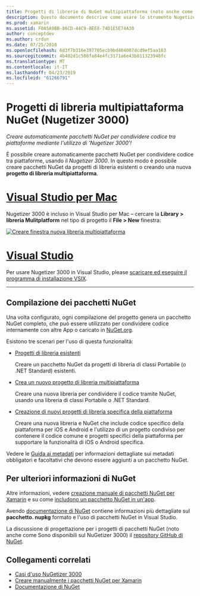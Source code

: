 ```yaml
---
title: Progetti di librerie di NuGet multipiattaforma (noto anche come Nugetizer 3000)
description: Questo documento descrive come usare lo strumento Nugetizer 3000 per creare automaticamente pacchetti NuGet per condividere codice tra piattaforme.
ms.prod: xamarin
ms.assetid: F0A5A9BB-86CD-44C9-8EE8-74D1E5E74A30
author: conceptdev
ms.author: crdun
ms.date: 07/25/2018
ms.openlocfilehash: 6d3f7b316e397705ecb9bd404007dcd9ef5aa183
ms.sourcegitcommit: 4b402d1c508fa84e4fc3171a6e43b811323948fc
ms.translationtype: MT
ms.contentlocale: it-IT
ms.lasthandoff: 04/23/2019
ms.locfileid: "61266791"
---
```

# <a name="nuget-multiplatform-library-projects-nugetizer-3000"></a>Progetti di libreria multipiattaforma NuGet (Nugetizer 3000)

_Creare automaticamente pacchetti NuGet per condividere codice tra piattaforme mediante l'utilizzo di 'Nugetizer 3000'!_

È possibile creare automaticamente pacchetti NuGet per condividere codice tra piattaforme, usando il _Nugetizer 3000_. In questo modo è possibile creare pacchetti NuGet da progetti di libreria esistenti o creando una nuova **progetto di libreria multipiattaforma**.

# <a name="visual-studio-for-mactabmacos"></a>[Visual Studio per Mac](#tab/macos)

Nugetizer 3000 è incluso in Visual Studio per Mac &ndash; cercare la **Library > libreria Mulitplatform** nel tipo di progetto il **File > New** finestra:

[![](images/mulitplatform-library-sml.png "Creare finestra nuova libreria multipiattaforma")](images/mulitplatform-library.png#lightbox)

# <a name="visual-studiotabwindows"></a>[Visual Studio](#tab/windows)

Per usare Nugetizer 3000 in Visual Studio, please [scaricare ed eseguire il programma di installazione VSIX](http://bit.ly/nugetizer-2017).

-----

## <a name="building-nuget-packages"></a>Compilazione dei pacchetti NuGet

Una volta configurato, ogni compilazione del progetto genera un pacchetto NuGet completo, che può essere utilizzato per condividere codice internamente con altre App o caricato in [NuGet.org](https://www.nuget.org).

Esistono tre scenari per l'uso di questa funzionalità:

- [Progetti di libreria esistenti](existing-library.md)

  Creare un pacchetto NuGet da progetti di libreria di classi Portabile (o .NET Standard) esistenti.

- [Crea un nuovo progetto di libreria multipiattaforma](single-codebase.md)

  Creare una nuova libreria per condividere il codice tramite NuGet, usando una libreria di classi Portabile o .NET Standard.

- [Creazione di nuovi progetti di libreria specifica della piattaforma](platform-specific.md)

  Creare una nuova libreria e NuGet che include codice specifico della piattaforma per iOS e Android e l'utilizzo di un progetto condiviso per contenere il codice comune e progetti specifici della piattaforma per supportare la funzionalità di iOS o Android specifica.

Vedere le [Guida ai metadati](metadata.md) per informazioni dettagliate sui metadati obbligatori e facoltativi che devono essere aggiunti a un pacchetto NuGet.

## <a name="further-nuget-information"></a>Per ulteriori informazioni di NuGet

Altre informazioni, vedere [creazione manuale di pacchetti NuGet per Xamarin](~/cross-platform/app-fundamentals/nuget-manual.md) e su come [includono un pacchetto NuGet in un'app](https://docs.microsoft.com/visualstudio/mac/nuget-walkthrough).

Avendo [documentazione di NuGet](https://docs.microsoft.com/nuget/) contiene informazioni più dettagliate sul **pacchetto. nupkg** formato e l'uso di pacchetti NuGet in Visual Studio.

La discussione di progettazione per i progetti di pacchetti NuGet (noto anche come Sono disponibili sul NuGetizer 3000) il [repository GitHub di NuGet](https://github.com/NuGet/Home/wiki/NuGetizer-3000).

## <a name="related-links"></a>Collegamenti correlati

- [Casi d'uso NuGetizer 3000](https://github.com/NuGet/Home/wiki/NuGetizer-Core-Scenarios)
- [Creare manualmente i pacchetti NuGet per Xamarin](~/cross-platform/app-fundamentals/nuget-manual.md)
- [Documentazione di NuGet](https://docs.microsoft.com/nuget/)
